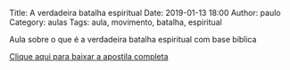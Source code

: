 Title: A verdadeira batalha espiritual
Date: 2019-01-13 18:00
Author: paulo
Category: aulas
Tags: aula, movimento, batalha, espiritual

Aula sobre o que é a verdadeira batalha espiritual com base bíblica 

[Clique aqui para baixar a apostila completa](https://www.dropbox.com/s/lrhrnttc44lyiy8/AULA%20-%20EBD%20-%2013%3A01%3A2019.pdf?dl=1)